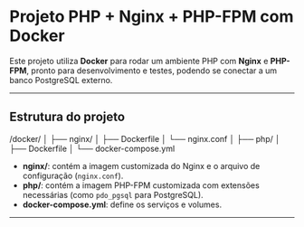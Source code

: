 # Projeto PHP + Nginx + PHP-FPM com Docker

Este projeto utiliza **Docker** para rodar um ambiente PHP com **Nginx** e **PHP-FPM**, pronto para desenvolvimento e testes, podendo se conectar a um banco PostgreSQL externo.

---

## Estrutura do projeto
/docker/
│
├── nginx/
│ ├── Dockerfile
│ └── nginx.conf
│
├── php/
│ ├── Dockerfile
│
└── docker-compose.yml


- **nginx/**: contém a imagem customizada do Nginx e o arquivo de configuração (`nginx.conf`).
- **php/**: contém a imagem PHP-FPM customizada com extensões necessárias (como `pdo_pgsql` para PostgreSQL).
- **docker-compose.yml**: define os serviços e volumes.

---